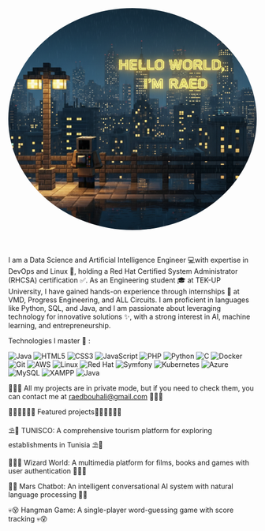 
<div align="center">
  <img src="unnamed.png" alt="Mohamed Raed Bouhali" width="1400" height="450" style="border-radius: 50%;">
</div>

<br> 
<br>


I am a Data Science and Artificial Intelligence Engineer 💻with expertise in DevOps and Linux 🐧, holding a Red Hat Certified System Administrator (RHCSA) certification ✅.
 As an Engineering student 🎓 at TEK-UP University, I have gained hands-on experience through internships 💼 at VMD, Progress Engineering, and ALL Circuits. I am proficient in languages like Python, SQL, and Java, and I am passionate about leveraging technology for innovative solutions ✨, with a strong interest in AI, machine learning, and entrepreneurship.

Technologies I master 🚀 :

![Java](https://img.shields.io/badge/Java-007396?style=for-the-badge&logo=java&logoColor=white)
![HTML5](https://img.shields.io/badge/HTML5-E34F26?style=for-the-badge&logo=html5&logoColor=white)
![CSS3](https://img.shields.io/badge/CSS3-1572B6?style=for-the-badge&logo=css3&logoColor=white)
![JavaScript](https://img.shields.io/badge/JavaScript-F7DF1E?style=for-the-badge&logo=javascript&logoColor=black)
![PHP](https://img.shields.io/badge/PHP-777BB4?style=for-the-badge&logo=php&logoColor=white)
![Python](https://img.shields.io/badge/Python-3776AB?style=for-the-badge&logo=python&logoColor=white)
![C](https://img.shields.io/badge/C-00599C?style=for-the-badge&logo=c&logoColor=white)
![Docker](https://img.shields.io/badge/Docker-2496ED?style=for-the-badge&logo=docker&logoColor=white)
![Git](https://img.shields.io/badge/Git-F05032?style=for-the-badge&logo=git&logoColor=white)
![AWS](https://img.shields.io/badge/AWS-232F3E?style=for-the-badge&logo=amazon-aws&logoColor=white)
![Linux](https://img.shields.io/badge/Linux-FCC624?style=for-the-badge&logo=linux&logoColor=black)
![Red Hat](https://img.shields.io/badge/Red%20Hat-EE0000?style=for-the-badge&logo=redhat&logoColor=white)
![Symfony](https://img.shields.io/badge/Symfony-000000?style=for-the-badge&logo=symfony&logoColor=white)
![Kubernetes](https://img.shields.io/badge/Kubernetes-326CE5?style=for-the-badge&logo=kubernetes&logoColor=white)
![Azure](https://img.shields.io/badge/Microsoft%20Azure-0078D4?style=for-the-badge&logo=microsoft-azure&logoColor=white)
![MySQL](https://img.shields.io/badge/MySQL-4479A1?style=for-the-badge&logo=mysql&logoColor=white)
![XAMPP](https://img.shields.io/badge/XAMPP-FB7A24?style=for-the-badge&logo=xampp&logoColor=white)
![Java](https://img.shields.io/badge/Java-007396?style=for-the-badge&logo=java&logoColor=white)

🚨🚨🚨  All my projects are in private mode, but if you need to check them, you can contact me at raedbouhali@gmail.com 🚨🚨🚨





👨🏻‍💻👩🏻‍💻 Featured projects👨🏻‍💻👩🏻‍💻


⛱️🛬 TUNISCO: A comprehensive tourism platform for exploring establishments in Tunisia ⛱️🛬

🧙‍♂️🏰 Wizard World: A multimedia platform for films, books and games with user authentication 🧙‍♂️🏰

🤖✨ Mars Chatbot: An intelligent conversational AI system with natural language processing 🤖✨

💀😵 Hangman Game: A single-player word-guessing game with score tracking 💀😵
